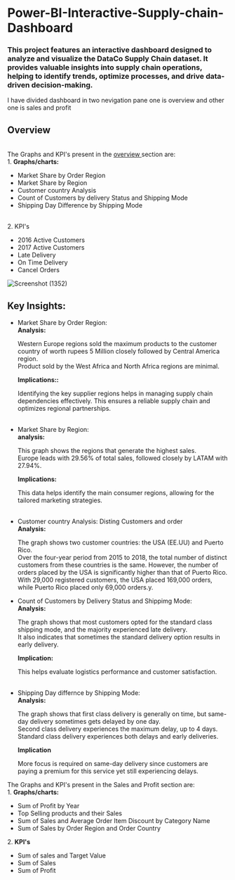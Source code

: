 <h1> Power-BI-Interactive-Supply-chain-Dashboard </h1>
<h3>This project features an interactive dashboard designed to analyze and visualize the DataCo Supply Chain dataset. It provides valuable insights into supply chain operations, helping to identify trends, optimize processes, and drive data-driven decision-making.</h3>

I have divided dashboard in two nevigation pane one is overview and other one is sales and profit
<h2>Overview</h2>
</br>
The Graphs and KPI's present in the <u> overview </u> section are:
<br/>
1. <b>Graphs/charts:</b>
</br>

<ul>
  <li>Market Share by Order Region</li>
  <li>Market Share by Region</li>
  <li> Customer country Analysis</li>
  <li>Count of Customers by delivery Status and Shipping Mode</li>
  <li> Shipping Day Difference by Shipping Mode</li>
</ul>
</br>
2. KPI's
<ul>
  <li>2016 Active Customers</li>
  <li>2017 Active Customers</li>
  <li>Late Delivery</li>
  <li>On Time Delivery</li>
  <li>Cancel Orders</li>
</ul>

![Screenshot (1352)](https://github.com/Priy-Sharma/Power-BI-Interactive-Supply-chain-Dashboard/assets/161149109/deba8d2a-25e2-4a95-98c9-dea38aed784e)

<h2><b>Key Insights:</b></h2>
<ul>
<li>Market Share by Order Region:</li>
<b> Analysis: </b>
</br>
<p>Western Europe regions sold the maximum products to the customer country of worth rupees 5 Million closely followed by Central America region.
</br>
Product sold by the West Africa and North Africa regions are minimal.
</p>
<b> Implications:: </b>
<p>Identifying the key supplier regions helps in managing supply chain dependencies effectively. This ensures a reliable supply chain and optimizes regional partnerships.</p>
</br>
<li>Market Share by Region:</li>
<b>analysis:</b>
</br>
<p>This graph shows the regions that generate the highest sales.</br>
Europe leads with 29.56% of total sales, followed closely by LATAM with 27.94%.
</p>
<b>Implications:</b>
<p>This data helps identify the main consumer regions, allowing for the tailored marketing strategies.</p>
</br>
<li>Customer country Analysis: Disting Customers and order</li> 
<b>Analysis:</b>
<p>The graph shows two customer countries: the USA (EE.UU) and Puerto Rico.</br>
Over the four-year period from 2015 to 2018, the total number of distinct customers from these countries is the same. However, the number of orders placed by the USA is significantly higher than that of Puerto Rico. </br>
With 29,000 registered customers, the USA placed 169,000 orders, while Puerto Rico placed only 69,000 orders.y.
</p>
<li> Count of Customers by Delivery Status and Shippimg Mode:</li>
<b>Analysis:</b>
<p>The graph shows that most customers opted for the standard class shipping mode, and the majority experienced late delivery. </br>
  It also indicates that sometimes the standard delivery option results in early delivery.
</p>
<b>Implication:</b>
<p>This helps evaluate logistics performance and customer satisfaction.</p>
</br>
<li>Shipping Day differnce by Shipping Mode:</li>
<b>Analysis:</b>
<p>The graph shows that first class delivery is generally on time, but same-day delivery sometimes gets delayed by one day. </br>
  Second class delivery experiences the maximum delay, up to 4 days. </br>
  Standard class delivery experiences both delays and early deliveries. 
</p>
<b>Implication</b>
<p>More focus is required on same-day delivery since customers are paying a premium for this service yet still experiencing delays.</p>

</ul>
The Graphs and KPI's present in the <bu> Sales and Profit </bu> section are:
<br/>
1. <b>Graphs/charts:</b>
</br>

<ul>
  <li>Sum of Profit by Year</li>
  <li>Top Selling products and their Sales</li>
  <li> Sum of Sales and Average Order Item Discount by Category Name</li>
  <li>Sum of Sales by Order Region and Order Country</li>
</ul>
2. <b>KPI's</b>
<ul>
  <li> Sum of sales and Target Value
  </li>
  <li> Sum of Sales</li>
  <li> Sum of Profit</li>
</ul>
